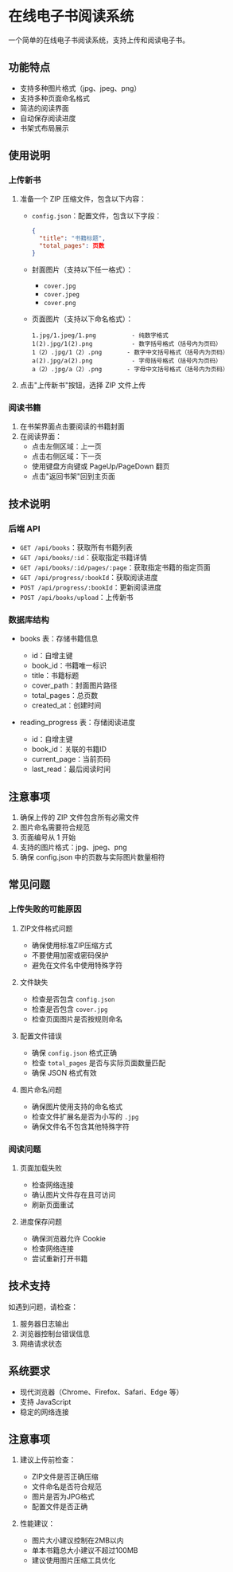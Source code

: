 # 在线电子书阅读系统

一个简单的在线电子书阅读系统，支持上传和阅读电子书。

## 功能特点

- 支持多种图片格式（jpg、jpeg、png）
- 支持多种页面命名格式
- 简洁的阅读界面
- 自动保存阅读进度
- 书架式布局展示

## 使用说明

### 上传新书

1. 准备一个 ZIP 压缩文件，包含以下内容：

   - `config.json`：配置文件，包含以下字段：
     ```json
     {
       "title": "书籍标题",
       "total_pages": 页数
     }
     ```
   
   - 封面图片（支持以下任一格式）：
     - `cover.jpg`
     - `cover.jpeg`
     - `cover.png`
   
   - 页面图片（支持以下命名格式）：
     ```
     1.jpg/1.jpeg/1.png          - 纯数字格式
     1(2).jpg/1(2).png           - 数字括号格式（括号内为页码）
     1（2）.jpg/1（2）.png       - 数字中文括号格式（括号内为页码）
     a(2).jpg/a(2).png           - 字母括号格式（括号内为页码）
     a（2）.jpg/a（2）.png       - 字母中文括号格式（括号内为页码）
     ```

2. 点击"上传新书"按钮，选择 ZIP 文件上传

### 阅读书籍

1. 在书架界面点击要阅读的书籍封面
2. 在阅读界面：
   - 点击左侧区域：上一页
   - 点击右侧区域：下一页
   - 使用键盘方向键或 PageUp/PageDown 翻页
   - 点击"返回书架"回到主页面

## 技术说明

### 后端 API

- `GET /api/books`：获取所有书籍列表
- `GET /api/books/:id`：获取指定书籍详情
- `GET /api/books/:id/pages/:page`：获取指定书籍的指定页面
- `GET /api/progress/:bookId`：获取阅读进度
- `POST /api/progress/:bookId`：更新阅读进度
- `POST /api/books/upload`：上传新书

### 数据库结构

- books 表：存储书籍信息
  - id：自增主键
  - book_id：书籍唯一标识
  - title：书籍标题
  - cover_path：封面图片路径
  - total_pages：总页数
  - created_at：创建时间

- reading_progress 表：存储阅读进度
  - id：自增主键
  - book_id：关联的书籍ID
  - current_page：当前页码
  - last_read：最后阅读时间

## 注意事项

1. 确保上传的 ZIP 文件包含所有必需文件
2. 图片命名需要符合规范
3. 页面编号从 1 开始
4. 支持的图片格式：jpg、jpeg、png
5. 确保 config.json 中的页数与实际图片数量相符

## 常见问题

### 上传失败的可能原因

1. ZIP文件格式问题
   - 确保使用标准ZIP压缩方式
   - 不要使用加密或密码保护
   - 避免在文件名中使用特殊字符

2. 文件缺失
   - 检查是否包含 `config.json`
   - 检查是否包含 `cover.jpg`
   - 检查页面图片是否按规则命名

3. 配置文件错误
   - 确保 `config.json` 格式正确
   - 检查 `total_pages` 是否与实际页面数量匹配
   - 确保 JSON 格式有效

4. 图片命名问题
   - 确保图片使用支持的命名格式
   - 检查文件扩展名是否为小写的 `.jpg`
   - 确保文件名不包含其他特殊字符

### 阅读问题

1. 页面加载失败
   - 检查网络连接
   - 确认图片文件存在且可访问
   - 刷新页面重试

2. 进度保存问题
   - 确保浏览器允许 Cookie
   - 检查网络连接
   - 尝试重新打开书籍

## 技术支持

如遇到问题，请检查：
1. 服务器日志输出
2. 浏览器控制台错误信息
3. 网络请求状态

## 系统要求

- 现代浏览器（Chrome、Firefox、Safari、Edge 等）
- 支持 JavaScript
- 稳定的网络连接

## 注意事项

1. 建议上传前检查：
   - ZIP文件是否正确压缩
   - 文件命名是否符合规范
   - 图片是否为JPG格式
   - 配置文件是否正确

2. 性能建议：
   - 图片大小建议控制在2MB以内
   - 单本书籍总大小建议不超过100MB
   - 建议使用图片压缩工具优化 